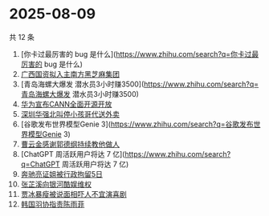 # 2025-08-09

共 12 条

<!-- BEGIN -->
<!-- 最后更新时间 Sat Aug 09 2025 22:16:21 GMT+0800 (China Standard Time) -->

1. [你卡过最厉害的 bug 是什么](https://www.zhihu.com/search?q=你卡过最厉害的 bug
   是什么)
1. [广西国资拟入主南方黑芝麻集团](https://www.zhihu.com/search?q=广西国资拟入主南方黑芝麻集团)
1. [青岛海螺大爆发
   潜水员3小时赚3500](https://www.zhihu.com/search?q=青岛海螺大爆发
   潜水员3小时赚3500)
1. [华为宣布CANN全面开源开放](https://www.zhihu.com/search?q=华为宣布CANN全面开源开放)
1. [深圳华强北叫停小孩哥代送外卖](https://www.zhihu.com/search?q=深圳华强北叫停小孩哥代送外卖)
1. [谷歌发布世界模型Genie
   3](https://www.zhihu.com/search?q=谷歌发布世界模型Genie 3)
1. [曹云金感谢郭德纲持续教他做人](https://www.zhihu.com/search?q=曹云金感谢郭德纲持续教他做人)
1. [ChatGPT 周活跃用户将达 7 亿](https://www.zhihu.com/search?q=ChatGPT
   周活跃用户将达 7 亿)
1. [奔驰亮证姐被行政拘留5日](https://www.zhihu.com/search?q=奔驰亮证姐被行政拘留5日)
1. [张芷溪向银河酷娱维权](https://www.zhihu.com/search?q=张芷溪向银河酷娱维权)
1. [贾冰暴瘦被说面相吓人不宜演喜剧](https://www.zhihu.com/search?q=贾冰暴瘦被说面相吓人不宜演喜剧)
1. [韩国羽协指责陈雨菲](https://www.zhihu.com/search?q=韩国羽协指责陈雨菲)

<!-- END -->
